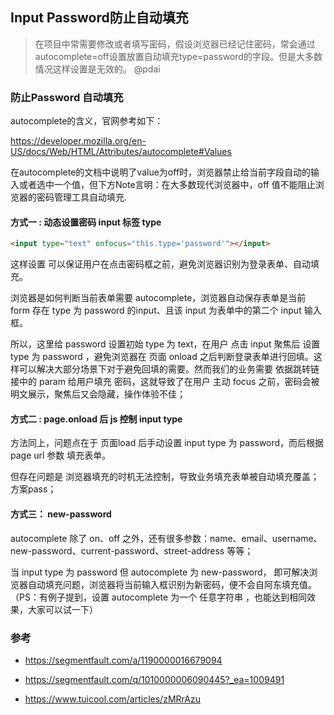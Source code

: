 ## Input Password防止自动填充
> 在项目中常需要修改或者填写密码，假设浏览器已经记住密码，常会通过autocomplete=off设置放置自动填充type=password的字段。但是大多数情况这样设置是无效的。 @pdai

### 防止Password 自动填充
autocomplete的含义，官网参考如下：

https://developer.mozilla.org/en-US/docs/Web/HTML/Attributes/autocomplete#Values

在autocomplete的文档中说明了value为off时，浏览器禁止给当前字段自动的输入或者选中一个值，但下方Note言明：在大多数现代浏览器中，off 值不能阻止浏览器的密码管理工具自动填充.

#### 方式一 : 动态设置密码 input 标签 type
```html
<input type="text" onfocus="this.type='password'"></input>
```
这样设置 可以保证用户在点击密码框之前，避免浏览器识别为登录表单、自动填充。

浏览器是如何判断当前表单需要 autocomplete，浏览器自动保存表单是当前 form 存在 type 为 password 的input、且该 input 为表单中的第二个 input 输入框。

所以，这里给 password 设置初始 type 为 text，在用户 点击 input 聚焦后 设置 type 为 password ，避免浏览器在 页面 onload 之后判断登录表单进行回填。这样可以解决大部分场景下对于避免回填的需要。然而我们的业务需要 依据跳转链接中的 param 给用户填充 密码，这就导致了在用户 主动 focus 之前，密码会被明文展示，聚焦后又会隐藏，操作体验不佳；

#### 方式二 : page.onload 后 js 控制 input type
方法同上，问题点在于 页面load 后手动设置 input type 为 password，而后根据 page url 参数 填充表单。

但存在问题是 浏览器填充的时机无法控制，导致业务填充表单被自动填充覆盖；方案pass；

#### 方式三： new-password
autocomplete 除了 on、off 之外，还有很多参数：name、email、username、new-password、current-password、street-address 等等；

当 input type 为 password 但 autocomplete 为 new-password， 即可解决浏览器自动填充问题，浏览器将当前输入框识别为新密码，便不会自阿东填充值。（PS：有例子提到，设置 autocomplete 为一个 任意字符串 ，也能达到相同效果，大家可以试一下）

### 参考
+ https://segmentfault.com/a/1190000016679094

+ https://segmentfault.com/q/1010000006090445?_ea=1009491

+ https://www.tuicool.com/articles/zMRrAzu